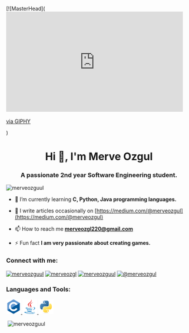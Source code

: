 [![MasterHead](<iframe src="https://giphy.com/embed/TNf5oSRelTeI8" width="480" height="271" style="" frameBorder="0" class="giphy-embed" allowFullScreen></iframe><p><a href="https://giphy.com/gifs/TNf5oSRelTeI8">via GIPHY</a></p>)

<h1 align="center">Hi 👋, I'm Merve Ozgul</h1>
<h3 align="center">A passionate 2nd year Software Engineering student.</h3>

<p align="left"> <img src="https://komarev.com/ghpvc/?username=merveozguul&label=Profile%20views&color=e774d7&style=flat" alt="merveozguul" /> </p>

- 🌱 I’m currently learning **C, Python, Java programming languages.**

- 📝 I write articles occasionally on [https://medium.com/@merveozgul](https://medium.com/@merveozgul)

- 📫 How to reach me **merveozgl220@gmail.com**

- ⚡ Fun fact **I am very passionate about creating games.**

<h3 align="left">Connect with me:</h3>
<p align="left">
<a href="https://twitter.com/merveozguul" target="blank"><img align="center" src="https://raw.githubusercontent.com/rahuldkjain/github-profile-readme-generator/master/src/images/icons/Social/twitter.svg" alt="merveozguul" height="30" width="40" /></a>
<a href="https://linkedin.com/in/merveozgl" target="blank"><img align="center" src="https://raw.githubusercontent.com/rahuldkjain/github-profile-readme-generator/master/src/images/icons/Social/linked-in-alt.svg" alt="merveozgl" height="30" width="40" /></a>
<a href="https://instagram.com/merveozguul" target="blank"><img align="center" src="https://raw.githubusercontent.com/rahuldkjain/github-profile-readme-generator/master/src/images/icons/Social/instagram.svg" alt="merveozguul" height="30" width="40" /></a>
<a href="https://medium.com/@merveozgul" target="blank"><img align="center" src="https://raw.githubusercontent.com/rahuldkjain/github-profile-readme-generator/master/src/images/icons/Social/medium.svg" alt="@merveozgul" height="30" width="40" /></a>
</p>

<h3 align="left">Languages and Tools:</h3>
<p align="left"> <a href="https://www.cprogramming.com/" target="_blank" rel="noreferrer"> <img src="https://raw.githubusercontent.com/devicons/devicon/master/icons/c/c-original.svg" alt="c" width="40" height="40"/> </a> <a href="https://www.java.com" target="_blank" rel="noreferrer"> <img src="https://raw.githubusercontent.com/devicons/devicon/master/icons/java/java-original.svg" alt="java" width="40" height="40"/> </a> <a href="https://www.python.org" target="_blank" rel="noreferrer"> <img src="https://raw.githubusercontent.com/devicons/devicon/master/icons/python/python-original.svg" alt="python" width="40" height="40"/> </a> </p>

<p>&nbsp;<img align="center" src="https://github-readme-stats.vercel.app/api?username=merveozguul&show_icons=true&theme=synthwave&locale=en" alt="merveozguul" /></p>
